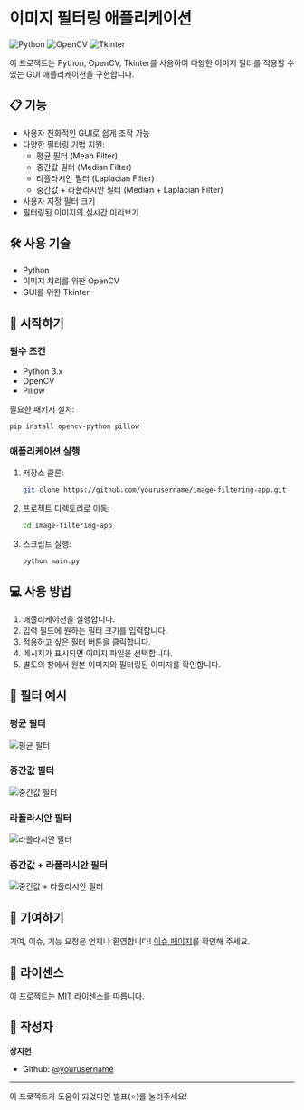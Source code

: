 # 이미지 필터링 애플리케이션

![Python](https://img.shields.io/badge/python-3670A0?style=for-the-badge&logo=python&logoColor=ffdd54)
![OpenCV](https://img.shields.io/badge/opencv-%23white.svg?style=for-the-badge&logo=opencv&logoColor=white)
![Tkinter](https://img.shields.io/badge/Tkinter-3776AB?style=for-the-badge&logo=python&logoColor=white)

이 프로젝트는 Python, OpenCV, Tkinter를 사용하여 다양한 이미지 필터를 적용할 수 있는 GUI 애플리케이션을 구현합니다.

## 📋 기능

- 사용자 친화적인 GUI로 쉽게 조작 가능
- 다양한 필터링 기법 지원:
  - 평균 필터 (Mean Filter)
  - 중간값 필터 (Median Filter)
  - 라플라시안 필터 (Laplacian Filter)
  - 중간값 + 라플라시안 필터 (Median + Laplacian Filter)
- 사용자 지정 필터 크기
- 필터링된 이미지의 실시간 미리보기

## 🛠️ 사용 기술

- Python
- 이미지 처리를 위한 OpenCV
- GUI를 위한 Tkinter

## 🚀 시작하기

### 필수 조건

- Python 3.x
- OpenCV
- Pillow

필요한 패키지 설치:

```bash
pip install opencv-python pillow
```

### 애플리케이션 실행

1. 저장소 클론:
   ```bash
   git clone https://github.com/yourusername/image-filtering-app.git
   ```

2. 프로젝트 디렉토리로 이동:
   ```bash
   cd image-filtering-app
   ```

3. 스크립트 실행:
   ```bash
   python main.py
   ```

## 💻 사용 방법

1. 애플리케이션을 실행합니다.
2. 입력 필드에 원하는 필터 크기를 입력합니다.
3. 적용하고 싶은 필터 버튼을 클릭합니다.
4. 메시지가 표시되면 이미지 파일을 선택합니다.
5. 별도의 창에서 원본 이미지와 필터링된 이미지를 확인합니다.

## 📸 필터 예시

### 평균 필터
![평균 필터](path/to/mean_filter_example.jpg)

### 중간값 필터
![중간값 필터](path/to/median_filter_example.jpg)

### 라플라시안 필터
![라플라시안 필터](path/to/laplacian_filter_example.jpg)

### 중간값 + 라플라시안 필터
![중간값 + 라플라시안 필터](path/to/median_laplacian_filter_example.jpg)

## 🤝 기여하기

기여, 이슈, 기능 요청은 언제나 환영합니다! [이슈 페이지](https://github.com/yourusername/image-filtering-app/issues)를 확인해 주세요.

## 📄 라이센스

이 프로젝트는 [MIT](https://choosealicense.com/licenses/mit/) 라이센스를 따릅니다.

## 👤 작성자

**장지헌**

- Github: [@yourusername](https://github.com/yourusername)

---

이 프로젝트가 도움이 되었다면 별표(⭐)를 눌러주세요!
